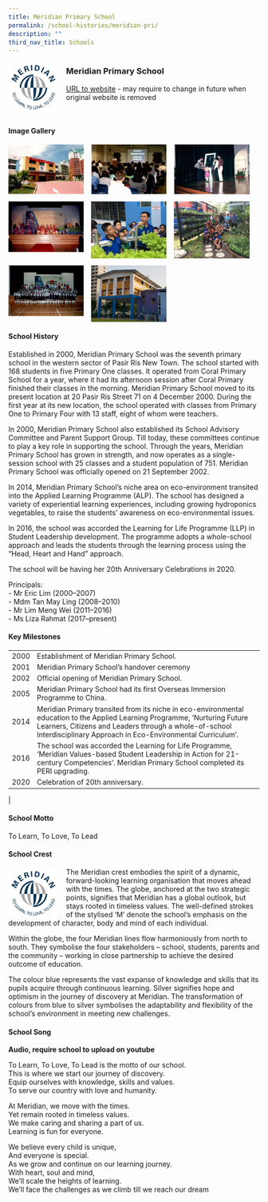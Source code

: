 ```yaml
---
title: Meridian Primary School
permalink: /school-histories/meridian-pri/
description: ""
third_nav_title: Schools
---
```

<img src="/images/meridianpri1.png" style="width:20%;margin-right:15px;" align = "left">

### **Meridian Primary School**
[URL to website](https://meridianpri.moe.edu.sg/) - may require to change in future when original website is removed

<br clear="left">

#### **Image Gallery**

<p><a href="https://staging.d1yxymztqoj7qn.amplifyapp.com/images/meridianpri2.jpg">  
<img src="/images/meridianpri2.jpg" style="width:30%;margin-right:15px;" align = "left">
</a></p>

<p><a href="https://staging.d1yxymztqoj7qn.amplifyapp.com/images/meridianpri3.jpg">  
<img src="/images/meridianpri3.jpg" style="width:30%;margin-right:15px;" align = "left">
</a></p>

<p><a href="https://staging.d1yxymztqoj7qn.amplifyapp.com/images/meridianpri4.jpg">  
<img src="/images/meridianpri4.jpg" style="width:30%;margin-right:15px;" align = "left">
</a></p>

<br clear="left">

<p><a href="https://staging.d1yxymztqoj7qn.amplifyapp.com/images/meridianpri5.jpg">  
<img src="/images/meridianpri5.jpg" style="width:30%;margin-right:15px;" align = "left">
</a></p>

<p><a href="https://staging.d1yxymztqoj7qn.amplifyapp.com/images/meridianpri6.jpg">  
<img src="/images/meridianpri6.jpg" style="width:30%;margin-right:15px;" align = "left">
</a></p>

<p><a href="https://staging.d1yxymztqoj7qn.amplifyapp.com/images/meridianpri7.jpg">  
<img src="/images/meridianpri7.jpg" style="width:30%;margin-right:15px;" align = "left">
</a></p>

<br clear="left">

<p><a href="https://staging.d1yxymztqoj7qn.amplifyapp.com/images/meridianpri8.jpg">  
<img src="/images/meridianpri8.jpg" style="width:30%;margin-right:15px;" align = "left">
</a></p>

<p><a href="https://staging.d1yxymztqoj7qn.amplifyapp.com/images/meridianpri9.jpg">  
<img src="/images/meridianpri9.jpg" style="width:30%;margin-right:15px;" align = "left">
</a></p>

<br clear="left">

#### **School History**
Established in 2000, Meridian Primary School was the seventh primary school in the western sector of Pasir Ris New Town. The school started with 168 students in five Primary One classes. It operated from Coral Primary School for a year, where it had its afternoon session after Coral Primary finished their classes in the morning. Meridian Primary School moved to its present location at 20 Pasir Ris Street 71 on 4 December 2000. During the first year at its new location, the school operated with classes from Primary One to Primary Four with 13 staff, eight of whom were teachers.

In 2000, Meridian Primary School also established its School Advisory Committee and Parent Support Group. Till today, these committees continue to play a key role in supporting the school. Through the years, Meridian Primary School has grown in strength, and now operates as a single-session school with 25 classes and a student population of 751. Meridian Primary School was officially opened on 21 September 2002.

In 2014, Meridian Primary School’s niche area on eco-environment transited into the Applied Learning Programme (ALP). The school has designed a variety of experiential learning experiences, including growing hydroponics vegetables, to raise the students’ awareness on eco-environmental issues.

In 2016, the school was accorded the Learning for Life Programme (LLP) in Student Leadership development. The programme adopts a whole-school approach and leads the students through the learning process using the “Head, Heart and Hand” approach.  
  
The school will be having her 20th Anniversary Celebrations in 2020.

Principals:<br>
\- Mr Eric Lim (2000–2007)<br>
\- Mdm Tan May Ling (2008–2010)<br>
\- Mr Lim Meng Wei (2011–2016)<br>
\- Ms Liza Rahmat (2017–present)

#### **Key Milestones**

|  |  |
|:---:|---|
| 2000 | Establishment of Meridian Primary School. |
| 2001 | Meridian Primary School’s handover ceremony |
| 2002 | Official opening of Meridian Primary School. |
| 2005 | Meridian Primary School had its first Overseas Immersion Programme to China. |
| 2014 | Meridian Primary transited from its niche in eco-environmental education to the Applied Learning Programme, ‘Nurturing Future Learners, Citizens and Leaders through a whole-of-school Interdisciplinary Approach in Eco-Environmental Curriculum’. |
| 2016 | The school was accorded the Learning for Life Programme, ‘Meridian Values-based Student Leadership in Action for 21-century Competencies’. Meridian Primary School completed its PERI upgrading. |
| 2020 | Celebration of 20th anniversary. |
|

#### **School Motto**
To Learn, To Love, To Lead

#### **School Crest**
<img src="/images/meridianpri1.png" style="width:20%;margin-right:15px;" align = "left">

The Meridian crest embodies the spirit of a dynamic, forward-looking learning organisation that moves ahead with the times. The globe, anchored at the two strategic points, signifies that Meridian has a global outlook, but stays rooted in timeless values. The well-defined strokes of the stylised ‘M’ denote the school’s emphasis on the development of character, body and mind of each individual.

Within the globe, the four Meridian lines flow harmoniously from north to south. They symbolise the four stakeholders – school, students, parents and the community – working in close partnership to achieve the desired outcome of education.

The colour blue represents the vast expanse of knowledge and skills that its pupils acquire through continuous learning. Silver signifies hope and optimism in the journey of discovery at Meridian. The transformation of colours from blue to silver symbolises the adaptability and flexibility of the school’s environment in meeting new challenges.

#### **School Song**
**Audio, require school to upload on youtube**

To Learn, To Love, To Lead is the motto of our school.<br>
This is where we start our journey of discovery.<br>
Equip ourselves with knowledge, skills and values.<br>
To serve our country with love and humanity.

At Meridian, we move with the times.<br>
Yet remain rooted in timeless values.<br>
We make caring and sharing a part of us.<br>
Learning is fun for everyone.

We believe every child is unique,<br>
And everyone is special.<br>
As we grow and continue on our learning journey.<br>
With heart, soul and mind,<br>
We’ll scale the heights of learning.<br>
We’ll face the challenges as we climb till we reach our dream